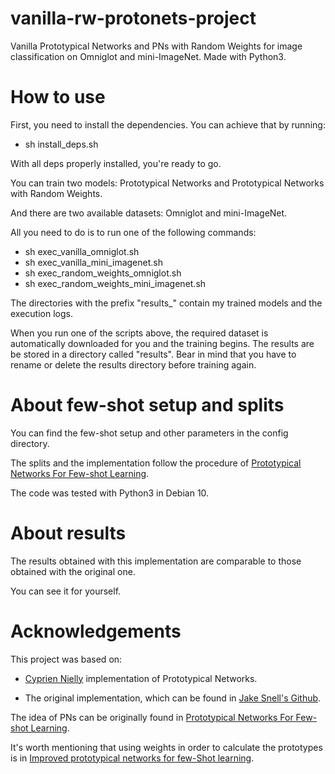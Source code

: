 # vanilla-rw-protonets-project
Vanilla Prototypical Networks and PNs with Random Weights for image classification on Omniglot and mini-ImageNet. Made with Python3.

# How to use
First, you need to install the dependencies. You can achieve that by running: 
* sh install_deps.sh

With all deps properly installed, you're ready to go.

You can train two models: Prototypical Networks and Prototypical Networks with Random Weights.

And there are two available datasets: Omniglot and mini-ImageNet.

All you need to do is to run one of the following commands:
* sh exec_vanilla_omniglot.sh
* sh exec_vanilla_mini_imagenet.sh
* sh exec_random_weights_omniglot.sh
* sh exec_random_weights_mini_imagenet.sh

The directories with the prefix "results_" contain my trained models and the execution logs.

When you run one of the scripts above, the required dataset is automatically downloaded for you and the training begins. The results are be stored in a directory called "results". Bear in mind that you have to rename or delete the results directory before training again.

# About few-shot setup and splits
You can find the few-shot setup and other parameters in the config directory.

The splits and the implementation follow the procedure of [Prototypical Networks For Few-shot Learning](https://arxiv.org/abs/1703.05175).

The code was tested with Python3 in Debian 10.

# About results
The results obtained with this implementation are comparable to those obtained with the original one.

You can see it for yourself.

# Acknowledgements
This project was based on:
* [Cyprien Nielly](https://github.com/cnielly/prototypical-networks-omniglot) implementation of Prototypical Networks.

* The original implementation, which can be found in [Jake Snell's Github](https://github.com/jakesnell/prototypical-networks).

The idea of PNs can be originally found in [Prototypical Networks For Few-shot Learning](https://arxiv.org/abs/1703.05175).

It's worth mentioning that using weights in order to calculate the prototypes is in [Improved prototypical networks for few-Shot learning](https://www.sciencedirect.com/science/article/abs/pii/S0167865520302610).

